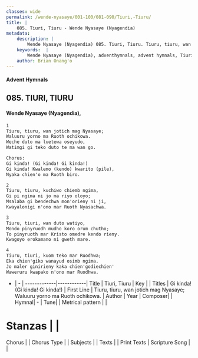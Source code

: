 ```yaml
---
classes: wide
permalink: /wende-nyasaye/001-100/081-090/Tiuri,-Tiuru/
title: |
    085. Tiuri, Tiuru - Wende Nyasaye (Nyagendia)
metadata:
    description: |
        Wende Nyasaye (Nyagendia) 085. Tiuri, Tiuru. Tiuru, tiuru, wan jotich mag Nyasaye; Waluuru yorno ma Ruoth ochikowa. Weche duto ma luetewa oseyudo, Watimgi gi teko duto te ma wan go.  Chorus: Gi kinda! (Gi kinda! Gi kinda!) Gi kinda! Kwalemo (kendo) kwarito (pile), Nyaka chien'o ma Ruoth biro.  
    keywords:  |
        Wende Nyasaye (Nyagendia), adventhymnals, advent hymnals, Tiuri, Tiuru, Tiuru, tiuru, wan jotich mag Nyasaye; Waluuru yorno ma Ruoth ochikowa.. Gi kinda! (Gi kinda! Gi kinda!)
    author: Brian Onang'o
---
```


#### Advent Hymnals
## 085. TIURI, TIURU
####  Wende Nyasaye (Nyagendia),

```txt
1
Tiuru, tiuru, wan jotich mag Nyasaye;
Waluuru yorno ma Ruoth ochikowa.
Weche duto ma luetewa oseyudo,
Watimgi gi teko duto te ma wan go.

Chorus:
Gi kinda! (Gi kinda! Gi kinda!)
Gi kinda! Kwalemo (kendo) kwarito (pile),
Nyaka chien'o ma Ruoth biro.

2
Tiuru, tiuru, kuchiwo chiemb ngima,
Gi pi ngima ni jo ma riyo oloyo;
Msalaba gi bendechwa mon'orieny ni ji,
Kwayalonigi n'ono mar Ruoth Nyasachwa.

3
Tiuru, tiuri, wan duto watiyo,
Mondo pinyruodh mudho koro orum chutho;
To pinyruoth mar Kristo omedre kendo rieny.
Kwagoyo erokamano ni gweth mare.

4
Tiuru, tiuri, kuom teko mar Ruodhwa;
Eka chien'giko wanayud osimb ngima.
Jo maler ginirieny kaka chien'godiechien'
Waweruru kwapako n'ono mar Ruodhwa.


```

- |   -  |
-------------|------------|
Title | Tiuri, Tiuru |
Key |  |
Titles | Gi kinda! (Gi kinda! Gi kinda!) |
First Line | Tiuru, tiuru, wan jotich mag Nyasaye; Waluuru yorno ma Ruoth ochikowa. |
Author | 
Year | 
Composer| |
Hymnal|  - |
Tune|  |
Metrical pattern | |
# Stanzas |  |
Chorus |  |
Chorus Type |  |
Subjects | |
Texts |  |
Print Texts | 
Scripture Song |  |
    
